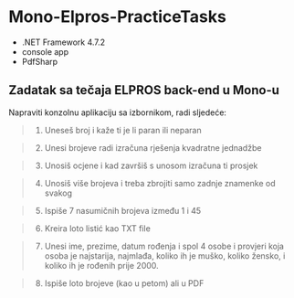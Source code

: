 # Mono-Elpros-PracticeTasks
- .NET Framework 4.7.2
- console app
- PdfSharp

## Zadatak sa tečaja ELPROS back-end u Mono-u

Napraviti konzolnu aplikaciju sa izbornikom, radi sljedeće:

>1) Uneseš broj i kaže ti je li paran ili neparan

>2) Unesi brojeve radi izračuna rješenja kvadratne jednadžbe

>3) Unosiš ocjene i kad završiš s unosom izračuna ti prosjek

>4) Unosiš više brojeva i treba zbrojiti samo zadnje znamenke od svakog

>5) Ispiše 7 nasumičnih brojeva između 1 i 45

>6) Kreira loto listić kao TXT file

>7) Unesi ime, prezime, datum rođenja i spol 4 osobe i provjeri koja osoba je najstarija, najmlađa, koliko ih je muško, koliko žensko, i koliko ih je rođenih prije 2000.

>8) Ispiše loto brojeve (kao u petom) ali u PDF
